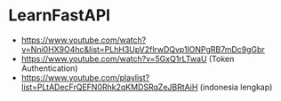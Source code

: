 # LearnFastAPI
- https://www.youtube.com/watch?v=Nni0HX9O4hc&list=PLhH3UpV2flrwDQvp1lONPgRB7mDc9gGbr
- https://www.youtube.com/watch?v=5GxQ1rLTwaU (Token Authentication)
- https://www.youtube.com/playlist?list=PLtADecFrQEFN0Rhk2qKMDSRqZeJBRtAiH (indonesia lengkap)
